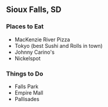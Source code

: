## Sioux Falls, SD

### Places to Eat
- MacKenzie River Pizza
- Tokyo (best Sushi and Rolls in town)
- Johnny Carino's
- Nickelspot

### Things to Do
- Falls Park
- Empire Mall
- Pallisades
